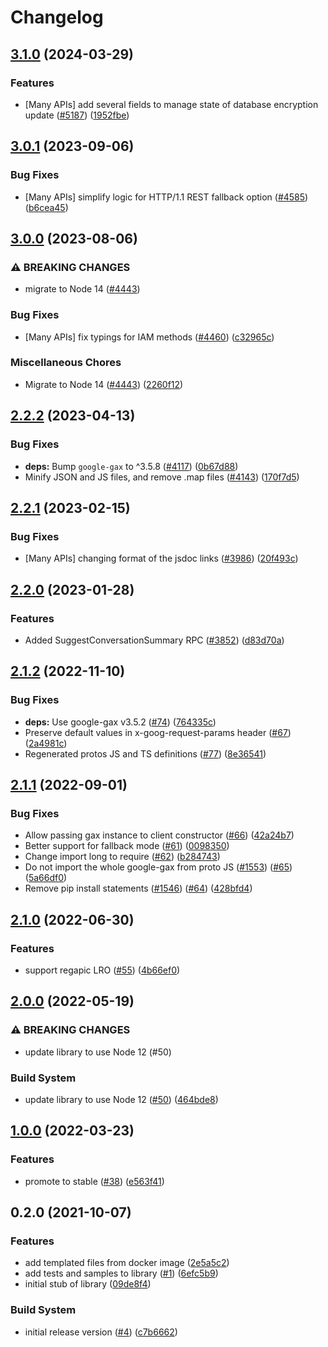 # Changelog

## [3.1.0](https://github.com/googleapis/google-cloud-node/compare/data-fusion-v3.0.1...data-fusion-v3.1.0) (2024-03-29)


### Features

* [Many APIs] add several fields to manage state of database encryption update ([#5187](https://github.com/googleapis/google-cloud-node/issues/5187)) ([1952fbe](https://github.com/googleapis/google-cloud-node/commit/1952fbe432b96115278d42e5c1dbdbc7de39036b))

## [3.0.1](https://github.com/googleapis/google-cloud-node/compare/data-fusion-v3.0.0...data-fusion-v3.0.1) (2023-09-06)


### Bug Fixes

* [Many APIs] simplify logic for HTTP/1.1 REST fallback option ([#4585](https://github.com/googleapis/google-cloud-node/issues/4585)) ([b6cea45](https://github.com/googleapis/google-cloud-node/commit/b6cea45d03faaa7bd6e5daa36ebd0063a1e1f251))

## [3.0.0](https://github.com/googleapis/google-cloud-node/compare/data-fusion-v2.2.2...data-fusion-v3.0.0) (2023-08-06)


### ⚠ BREAKING CHANGES

* migrate to Node 14 ([#4443](https://github.com/googleapis/google-cloud-node/issues/4443))

### Bug Fixes

* [Many APIs] fix typings for IAM methods ([#4460](https://github.com/googleapis/google-cloud-node/issues/4460)) ([c32965c](https://github.com/googleapis/google-cloud-node/commit/c32965c0c4a5975ba37371ecd819d9cffb080aa5))


### Miscellaneous Chores

* Migrate to Node 14 ([#4443](https://github.com/googleapis/google-cloud-node/issues/4443)) ([2260f12](https://github.com/googleapis/google-cloud-node/commit/2260f12543d171bda95345e53475f5f0fdc45770))

## [2.2.2](https://github.com/googleapis/google-cloud-node/compare/data-fusion-v2.2.1...data-fusion-v2.2.2) (2023-04-13)


### Bug Fixes

* **deps:** Bump `google-gax` to ^3.5.8 ([#4117](https://github.com/googleapis/google-cloud-node/issues/4117)) ([0b67d88](https://github.com/googleapis/google-cloud-node/commit/0b67d883963643ce1b4f6d2ccd3e8d37adf6e029))
* Minify JSON and JS files, and remove .map files ([#4143](https://github.com/googleapis/google-cloud-node/issues/4143)) ([170f7d5](https://github.com/googleapis/google-cloud-node/commit/170f7d57b8fd344d182a8e758867b8124722eebc))

## [2.2.1](https://github.com/googleapis/google-cloud-node/compare/data-fusion-v2.2.0...data-fusion-v2.2.1) (2023-02-15)


### Bug Fixes

* [Many APIs] changing format of the jsdoc links ([#3986](https://github.com/googleapis/google-cloud-node/issues/3986)) ([20f493c](https://github.com/googleapis/google-cloud-node/commit/20f493c94f7d6626d932b2610e00cbdd5df55f22))

## [2.2.0](https://github.com/googleapis/google-cloud-node/compare/data-fusion-v2.1.2...data-fusion-v2.2.0) (2023-01-28)


### Features

* Added SuggestConversationSummary RPC ([#3852](https://github.com/googleapis/google-cloud-node/issues/3852)) ([d83d70a](https://github.com/googleapis/google-cloud-node/commit/d83d70a25f78812a44c4476b2149fbdef0a2baa1))

## [2.1.2](https://github.com/googleapis/nodejs-data-fusion/compare/v2.1.1...v2.1.2) (2022-11-10)


### Bug Fixes

* **deps:** Use google-gax v3.5.2 ([#74](https://github.com/googleapis/nodejs-data-fusion/issues/74)) ([764335c](https://github.com/googleapis/nodejs-data-fusion/commit/764335ce183a3f2557cc6555c87ebe6a2b4f2251))
* Preserve default values in x-goog-request-params header ([#67](https://github.com/googleapis/nodejs-data-fusion/issues/67)) ([2a4981c](https://github.com/googleapis/nodejs-data-fusion/commit/2a4981c4677c451783b309669abd93138fcde971))
* Regenerated protos JS and TS definitions ([#77](https://github.com/googleapis/nodejs-data-fusion/issues/77)) ([8e36541](https://github.com/googleapis/nodejs-data-fusion/commit/8e365416725258222a210c3e2b5731b9f1fab48f))

## [2.1.1](https://github.com/googleapis/nodejs-data-fusion/compare/v2.1.0...v2.1.1) (2022-09-01)


### Bug Fixes

* Allow passing gax instance to client constructor ([#66](https://github.com/googleapis/nodejs-data-fusion/issues/66)) ([42a24b7](https://github.com/googleapis/nodejs-data-fusion/commit/42a24b79cd87fed6cb480edf9e10ab72b6d63aba))
* Better support for fallback mode ([#61](https://github.com/googleapis/nodejs-data-fusion/issues/61)) ([0098350](https://github.com/googleapis/nodejs-data-fusion/commit/0098350779b5f2d26d4385c44981ebe2a2ba1d17))
* Change import long to require ([#62](https://github.com/googleapis/nodejs-data-fusion/issues/62)) ([b284743](https://github.com/googleapis/nodejs-data-fusion/commit/b284743fe36fa68aa5fe47f09dece179ad9915d4))
* Do not import the whole google-gax from proto JS ([#1553](https://github.com/googleapis/nodejs-data-fusion/issues/1553)) ([#65](https://github.com/googleapis/nodejs-data-fusion/issues/65)) ([5a66df0](https://github.com/googleapis/nodejs-data-fusion/commit/5a66df00bce6554e077cc554867cd5f4289681b4))
* Remove pip install statements ([#1546](https://github.com/googleapis/nodejs-data-fusion/issues/1546)) ([#64](https://github.com/googleapis/nodejs-data-fusion/issues/64)) ([428bfd4](https://github.com/googleapis/nodejs-data-fusion/commit/428bfd495a60857a1c5fc8b4f5e57c67d598b8cf))

## [2.1.0](https://github.com/googleapis/nodejs-data-fusion/compare/v2.0.0...v2.1.0) (2022-06-30)


### Features

* support regapic LRO ([#55](https://github.com/googleapis/nodejs-data-fusion/issues/55)) ([4b66ef0](https://github.com/googleapis/nodejs-data-fusion/commit/4b66ef068c5d82e150b4bf6f2943d1708d5b0194))

## [2.0.0](https://github.com/googleapis/nodejs-data-fusion/compare/v1.0.0...v2.0.0) (2022-05-19)


### ⚠ BREAKING CHANGES

* update library to use Node 12 (#50)

### Build System

* update library to use Node 12 ([#50](https://github.com/googleapis/nodejs-data-fusion/issues/50)) ([464bde8](https://github.com/googleapis/nodejs-data-fusion/commit/464bde8f22a351f3c1812a8ccae2a322437c5c2b))

## [1.0.0](https://github.com/googleapis/nodejs-data-fusion/compare/v0.2.0...v1.0.0) (2022-03-23)


### Features

* promote to stable ([#38](https://github.com/googleapis/nodejs-data-fusion/issues/38)) ([e563f41](https://github.com/googleapis/nodejs-data-fusion/commit/e563f415e2ca24b8f8c524c8044bcf75f26ef176))

## 0.2.0 (2021-10-07)


### Features

* add templated files from docker image ([2e5a5c2](https://www.github.com/googleapis/nodejs-data-fusion/commit/2e5a5c2646d7e31887ab788c96dc26c48c877e1e))
* add tests and samples to library ([#1](https://www.github.com/googleapis/nodejs-data-fusion/issues/1)) ([6efc5b9](https://www.github.com/googleapis/nodejs-data-fusion/commit/6efc5b94a5503edcd08f7bcf34f604ad644c2125))
* initial stub of library ([09de8f4](https://www.github.com/googleapis/nodejs-data-fusion/commit/09de8f4482387c1f54aec34b53c8cdf30d8e3f22))


### Build System

* initial release version ([#4](https://www.github.com/googleapis/nodejs-data-fusion/issues/4)) ([c7b6662](https://www.github.com/googleapis/nodejs-data-fusion/commit/c7b66626903c5ad588c244258b511f0a159ffde0))
